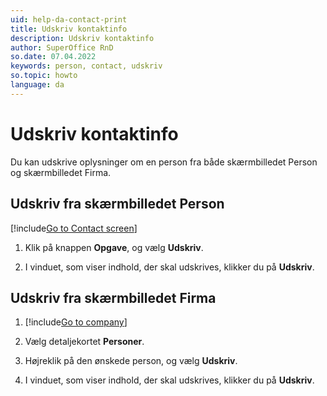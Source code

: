 ```yaml
---
uid: help-da-contact-print
title: Udskriv kontaktinfo
description: Udskriv kontaktinfo
author: SuperOffice RnD
so.date: 07.04.2022
keywords: person, contact, udskriv
so.topic: howto
language: da
---
```


# Udskriv kontaktinfo

Du kan udskrive oplysninger om en person fra både skærmbilledet Person og skærmbilledet Firma.

## Udskriv fra skærmbilledet Person

[!include[Go to Contact screen](../../learn/includes/goto-contact.md)]

1. Klik på knappen **Opgave**, og vælg **Udskriv**.

1. I vinduet, som viser indhold, der skal udskrives, klikker du på **Udskriv**.

## Udskriv fra skærmbilledet Firma

1. [!include[Go to company](../../learn/includes/goto-company.md)]

1. Vælg detaljekortet **Personer**.

1. Højreklik på den ønskede person, og vælg **Udskriv**.

1. I vinduet, som viser indhold, der skal udskrives, klikker du på **Udskriv**.

